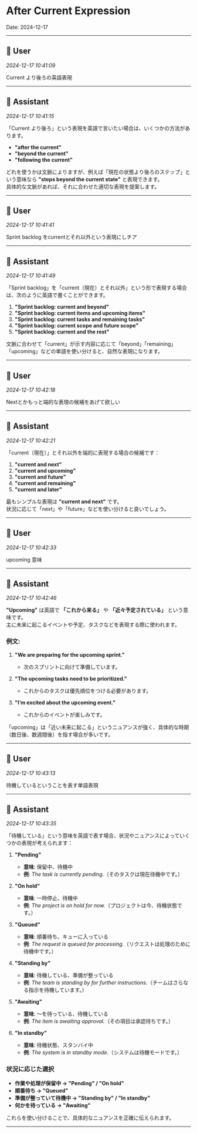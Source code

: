 # After Current Expression

Date: 2024-12-17

---

## 👤 User
*2024-12-17 10:41:09*

Current より後ろの英語表現

---

## 🤖 Assistant
*2024-12-17 10:41:15*

「Current より後ろ」という表現を英語で言いたい場合は、いくつかの方法があります。

- **"after the current"**  
- **"beyond the current"**  
- **"following the current"**  

どれを使うかは文脈によりますが、例えば「現在の状態より後ろのステップ」という意味なら **"steps beyond the current state"** と表現できます。  
具体的な文脈があれば、それに合わせた適切な表現を提案します。

---

## 👤 User
*2024-12-17 10:41:41*

Sprint backlog をcurrentとそれ以外という表現にしチア

---

## 🤖 Assistant
*2024-12-17 10:41:49*

「Sprint backlog」を「current（現在）とそれ以外」という形で表現する場合は、次のように英語で書くことができます。

1. **"Sprint backlog: current and beyond"**  
2. **"Sprint backlog: current items and upcoming items"**  
3. **"Sprint backlog: current tasks and remaining tasks"**  
4. **"Sprint backlog: current scope and future scope"**  
5. **"Sprint backlog: current and the rest"**

文脈に合わせて「current」が示す内容に応じて「beyond」「remaining」「upcoming」などの単語を使い分けると、自然な表現になります。

---

## 👤 User
*2024-12-17 10:42:18*

Nextとかもっと端的な表現の候補をあげて欲しい

---

## 🤖 Assistant
*2024-12-17 10:42:21*

「current（現在）」とそれ以外を端的に表現する場合の候補です：

1. **"current and next"**  
2. **"current and upcoming"**  
3. **"current and future"**  
4. **"current and remaining"**  
5. **"current and later"**  

最もシンプルな表現は **"current and next"** です。  
状況に応じて「next」や「future」などを使い分けると良いでしょう。

---

## 👤 User
*2024-12-17 10:42:33*

upcoming 意味

---

## 🤖 Assistant
*2024-12-17 10:42:46*

**"Upcoming"** は英語で **「これから来る」** や **「近々予定されている」** という意味です。  
主に未来に起こるイベントや予定、タスクなどを表現する際に使われます。

### 例文:
1. **"We are preparing for the upcoming sprint."**  
   - 次のスプリントに向けて準備しています。

2. **"The upcoming tasks need to be prioritized."**  
   - これからのタスクは優先順位をつける必要があります。

3. **"I’m excited about the upcoming event."**  
   - これからのイベントが楽しみです。

「upcoming」は「近い未来に起こる」というニュアンスが強く、具体的な時期（数日後、数週間後）を指す場合が多いです。

---

## 👤 User
*2024-12-17 10:43:13*

待機しているということを表す単語表現

---

## 🤖 Assistant
*2024-12-17 10:43:35*

「待機している」という意味を英語で表す場合、状況やニュアンスによっていくつかの表現が考えられます：

1. **"Pending"**  
   - **意味**: 保留中、待機中  
   - **例**: *The task is currently pending.*（そのタスクは現在待機中です。）

2. **"On hold"**  
   - **意味**: 一時停止、待機中  
   - **例**: *The project is on hold for now.*（プロジェクトは今、待機状態です。）

3. **"Queued"**  
   - **意味**: 順番待ち、キューに入っている  
   - **例**: *The request is queued for processing.*（リクエストは処理のために待機中です。）

4. **"Standing by"**  
   - **意味**: 待機している、準備が整っている  
   - **例**: *The team is standing by for further instructions.*（チームはさらなる指示を待機しています。）

5. **"Awaiting"**  
   - **意味**: ～を待っている、待機している  
   - **例**: *The item is awaiting approval.*（その項目は承認待ちです。）

6. **"In standby"**  
   - **意味**: 待機状態、スタンバイ中  
   - **例**: *The system is in standby mode.*（システムは待機モードです。）

### 状況に応じた選択
- **作業や処理が保留中 → "Pending" / "On hold"**  
- **順番待ち → "Queued"**  
- **準備が整っていて待機中 → "Standing by" / "In standby"**  
- **何かを待っている → "Awaiting"**

これらを使い分けることで、具体的なニュアンスを正確に伝えられます。

---
